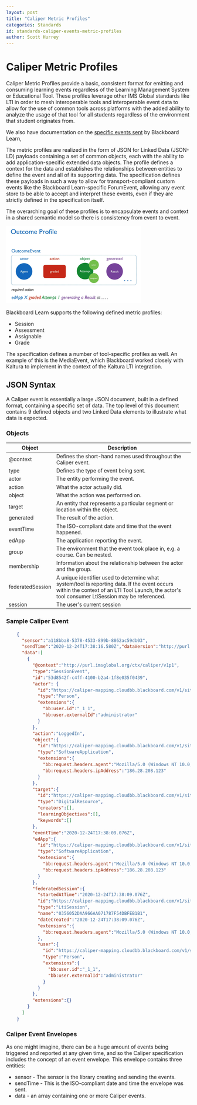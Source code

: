 ```yaml
---
layout: post
title: "Caliper Metric Profiles" 
categories: Standards
id: standards-caliper-events-metric-profiles
author: Scott Hurrey
---
```


# Caliper Metric Profiles

Caliper Metric Profiles provide a basic, consistent format for emitting and
consuming learning events regardless of the Learning Management System or
Educational Tool. These profiles leverage other IMS Global standards like LTI
in order to mesh interoperable tools and interoperable event data to allow for
the use of common tools across platforms with the added ability to analyze the
usage of that tool for all students regardless of the environment that student
originates from.

We also have documentation on the [specific events sent](caliper-event-guide) by Blackboard Learn,

The metric profiles are realized in the form of JSON for Linked Data (JSON-LD)
payloads containing a set of common objects, each with the ability to add
application-specific extended data objects. The profile defines a context for
the data and establishes the relationships between entities to define the
event and all of its supporting data. The specification defines these payloads
in such a way to allow for transport-compliant custom events like the
Blackboard Learn-specific ForumEvent, allowing any event store to be able to
accept and interpret these events, even if they are strictly defined in the
specification itself.

The overarching goal of these profiles is to encapsulate events and context in
a shared semantic model so there is consistency from event to event.

![Caliper Outcome Profile](/assets/img/caliper-metric-profiles-1.png)

Blackboard Learn supports the following defined metric profiles:

  * Session
  * Assessment
  * Assignable
  * Grade

The specification defines a number of tool-specific profiles as well. An
example of this is the MediaEvent, which Blackboard worked closely with
Kaltura to implement in the context of the Kaltura LTI integration.

## JSON Syntax

A Caliper event is essentially a large JSON document, built in a defined
format, containing a specific set of data. The top level of this document
contains 9 defined objects and two Linked Data elements to illustrate what
data is expected.

### Objects

| Object | Description |
| ------ | ----------- |
| @context | Defines the short-hand names used throughout the Caliper event. |
| type | Defines the type of event being sent. |
| actor | The entity performing the event. |
| action | What the actor actually did. |
| object | What the action was performed on. |
| target | An entity that represents a particular segment or location within the object. |
| generated | The result of the action. |
| eventTime | The ISO-compliant date and time that the event happened. |
| edApp | The application reporting the event. |
| group | The environment that the event took place in, e.g. a course. Can be nested. |
| membership | Information about the relationship between the actor and the group. |
| federatedSession | A unique identifier used to determine what system/tool is reporting data. If the event occurs within the context of an LTI Tool Launch, the actor's tool consumer LtiSession may be referenced. |
|session | The user's current session |

### Sample Caliper Event

~~~ json
    {
      "sensor":"a118bba8-5378-4533-899b-8862ac59db03",
      "sendTime":"2020-12-24T17:38:16.580Z","dataVersion":"http://purl.imsglobal.org/ctx/caliper/v1p1",
      "data":[
        {
          "@context":"http://purl.imsglobal.org/ctx/caliper/v1p1",
          "type":"SessionEvent",
          "id":"53d8542f-c4ff-4100-b2a4-1f8e035f0439",
          "actor": {
            "id":"https://caliper-mapping.cloudbb.blackboard.com/v1/sites/a118bba8-5378-4533-899b-8862ac59db03/users/ffc08009f0884c059192bac549e117b2",
            "type":"Person",
            "extensions":{
              "bb:user.id":"_1_1",
              "bb:user.externalId":"administrator"
            }
          },
          "action":"LoggedIn",
          "object":{
            "id":"https://caliper-mapping.cloudbb.blackboard.com/v1/sites/a118bba8-5378-4533-899b-8862ac59db03/applications/learn",
            "type":"SoftwareApplication",
            "extensions":{
              "bb:request.headers.agent":"Mozilla/5.0 (Windows NT 10.0; Win64; x64) AppleWebKit/537.36 (KHTML, like Gecko) Chrome/87.0.4280.88 Safari/537.36",
              "bb:request.headers.ipAddress":"186.28.208.123"
            }
          },
          "target":{
            "id":"https://caliper-mapping.cloudbb.blackboard.com/v1/sites/a118bba8-5378-4533-899b-8862ac59db03",
            "type":"DigitalResource",
            "creators":[],
            "learningObjectives":[],
            "keywords":[]
          },
          "eventTime":"2020-12-24T17:38:09.076Z",
          "edApp":{
            "id":"https://caliper-mapping.cloudbb.blackboard.com/v1/sites/a118bba8-5378-4533-899b-8862ac59db03/applications/learn",
            "type":"SoftwareApplication",
            "extensions":{
              "bb:request.headers.agent":"Mozilla/5.0 (Windows NT 10.0; Win64; x64) AppleWebKit/537.36 (KHTML, like Gecko) Chrome/87.0.4280.88 Safari/537.36",
              "bb:request.headers.ipAddress":"186.28.208.123"
            }
          },
          "federatedSession":{
            "startedAtTime":"2020-12-24T17:38:09.076Z",
            "id":"https://caliper-mapping.cloudbb.blackboard.com/v1/sites/a118bba8-5378-4533-899b-8862ac59db03/sessions/0356052DAA966AA071787F54DBFEB1B1",
            "type":"LtiSession",
            "name":"0356052DAA966AA071787F54DBFEB1B1",
            "dateCreated":"2020-12-24T17:38:09.076Z",
            "extensions":{
              "bb:request.headers.agent":"Mozilla/5.0 (Windows NT 10.0; Win64; x64) AppleWebKit/537.36 (KHTML, like Gecko) Chrome/87.0.4280.88 Safari/537.36"
            },
            "user":{
              "id":"https://caliper-mapping.cloudbb.blackboard.com/v1/sites/a118bba8-5378-4533-899b-8862ac59db03/users/ffc08009f0884c059192bac549e117b2",
              "type":"Person",
              "extensions":{
                "bb:user.id":"_1_1",
                "bb:user.externalId":"administrator"
              }
            }
          },
          "extensions":{}
        }
      ]
    } 
~~~

### Caliper Event Envelopes

As one might imagine, there can be a huge amount of events being triggered and
reported at any given time, and so the Caliper specification includes the
concept of an event envelope. This envelope contains three entities:

  * sensor - The sensor is the library creating and sending the events.
  * sendTime - This is the ISO-compliant date and time the envelope was sent.
  * data - an array containing one or more Caliper events.

